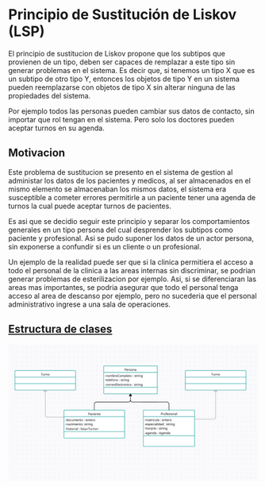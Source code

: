 # Principio de Sustitución de Liskov (LSP)

El principio de sustitucion de Liskov propone que los subtipos que provienen de un tipo, deben ser capaces de remplazar a este tipo sin generar problemas en el sistema. Es decir que, si tenemos un tipo X que es un subtipo de otro tipo Y, entonces los objetos de tipo Y en un sistema pueden reemplazarse con objetos de tipo X sin alterar ninguna de las propiedades del sistema.

Por ejemplo todos las personas pueden cambiar sus datos de contacto, sin importar que rol tengan en el sistema. Pero solo los doctores pueden aceptar turnos en su agenda.


## Motivacion

Este problema de sustitucion se presento en el sistema de gestion al administar los datos de los pacientes y medicos, al ser almacenados en el mismo elemento se almacenaban los mismos datos, el sistema era susceptible a cometer errores permitirle a un paciente tener una agenda de turnos la cual puede aceptar turnos de pacientes.

Es asi que se decidio seguir este principio y separar los comportamientos generales en un tipo persona del cual desprender los subtipos como paciente y profesional.
Asi se pudo suponer los datos de un actor persona, sin exponerse a confundir si es un cliente o un profesional.

Un ejemplo de la realidad puede ser que si la clinica permitiera el acceso a todo el personal de la clinica a las areas internas sin discriminar, se podrian generar problemas de esterilizacion por ejemplo. Asi, si se diferenciaran las areas mas importantes, se podria asegurar que todo el personal tenga acceso al area de descanso por ejemplo, pero no sucederia que el personal administrativo ingrese a una sala de operaciones.

## [Estructura de clases]()

![Esquema de clase LSP](../Imagenes/lsp.jpeg)